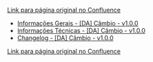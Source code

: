 [Link para página original no Confluence](https://openfinancebrasil.atlassian.net/wiki/spaces/OF/pages/75006580)

- [Informações Gerais - \[DA\] Câmbio - v1.0.0](../../../../../../OF/Open%20Finance%20Brasil/Especifica%c3%a7%c3%b5es%20de%20APIs/Dados%20Abertos%20-%20DA/[DA]%20API%20-%20C%c3%a2mbio/v1.0.0%20-%20[DA]%20C%c3%a2mbio/Informa%c3%a7%c3%b5es%20Gerais%20-%20[DA]%20C%c3%a2mbio%20-%20v1.0.0)
- [Informações Técnicas - \[DA\] Câmbio - v1.0.0](../../../../../../OF/Open%20Finance%20Brasil/Especifica%c3%a7%c3%b5es%20de%20APIs/Dados%20Abertos%20-%20DA/[DA]%20API%20-%20C%c3%a2mbio/v1.0.0%20-%20[DA]%20C%c3%a2mbio/Informa%c3%a7%c3%b5es%20T%c3%a9cnicas%20-%20[DA]%20C%c3%a2mbio%20-%20v1.0.0)
- [Changelog - \[DA\] Câmbio - v1.0.0](../../../../../../OF/Open%20Finance%20Brasil/Especifica%c3%a7%c3%b5es%20de%20APIs/Dados%20Abertos%20-%20DA/[DA]%20API%20-%20C%c3%a2mbio/v1.0.0%20-%20[DA]%20C%c3%a2mbio/Changelog%20-%20[DA]%20C%c3%a2mbio%20-%20v1.0.0)

[Link para página original no Confluence](https://openfinancebrasil.atlassian.net/wiki/spaces/OF/pages/75006580)